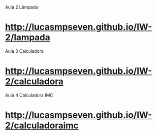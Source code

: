 Aula 2 Lâmpada
# http://lucasmpseven.github.io/IW-2/lampada

Aula 3 Calculadora
# http://lucasmpseven.github.io/IW-2/calculadora

Aula 4 Calculadora IMC
# http://lucasmpseven.github.io/IW-2/calculadoraimc
